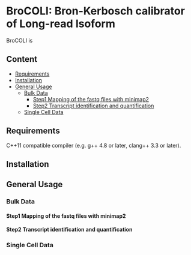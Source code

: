 # BroCOLI: Bron-Kerbosch calibrator of Long-read Isoform
BroCOLI is 
## Content
- [Requirements](#Requirements)
- [Installation](#Installation)
- [General Usage](#General-Usage)
    + [Bulk Data](#Bulk-Data)
        * [Step1 Mapping of the fastq files with minimap2](#Step1-Mapping-of-the-fastq-files-with-minimap2)
        * [Step2 Transcript identification and quantification](#Step2-Transcript-identification-and-quantification)
    + [Single Cell Data](#Single-Cell-Data)




## Requirements
C++11 compatible compiler (e.g. g++ 4.8 or later, clang++ 3.3 or later).


## Installation



## General Usage
### Bulk Data
#### Step1 Mapping of the fastq files with minimap2


#### Step2 Transcript identification and quantification

### Single Cell Data

